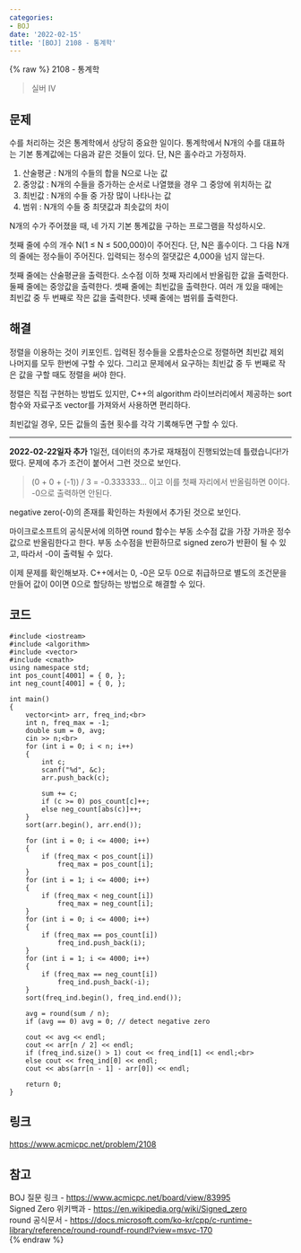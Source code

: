 ```yaml
---
categories:
- BOJ
date: '2022-02-15'
title: '[BOJ] 2108 - 통계학'
---
```


{% raw %}
2108 - 통계학

>실버 IV

## 문제
수를 처리하는 것은 통계학에서 상당히 중요한 일이다. 통계학에서 N개의 수를 대표하는 기본 통계값에는 다음과 같은 것들이 있다. 단, N은 홀수라고 가정하자.

1.  산술평균 : N개의 수들의 합을 N으로 나눈 값
2.  중앙값 : N개의 수들을 증가하는 순서로 나열했을 경우 그 중앙에 위치하는 값
3.  최빈값 : N개의 수들 중 가장 많이 나타나는 값
4.  범위 : N개의 수들 중 최댓값과 최솟값의 차이

N개의 수가 주어졌을 때, 네 가지 기본 통계값을 구하는 프로그램을 작성하시오.

첫째 줄에 수의 개수 N(1 ≤ N ≤ 500,000)이 주어진다. 단, N은 홀수이다. 그 다음 N개의 줄에는 정수들이 주어진다. 입력되는 정수의 절댓값은 4,000을 넘지 않는다.

첫째 줄에는 산술평균을 출력한다. 소수점 이하 첫째 자리에서 반올림한 값을 출력한다.
둘째 줄에는 중앙값을 출력한다.
셋째 줄에는 최빈값을 출력한다. 여러 개 있을 때에는 최빈값 중 두 번째로 작은 값을 출력한다.
넷째 줄에는 범위를 출력한다.

##  해결
정렬을 이용하는 것이 키포인트. 입력된 정수들을 오름차순으로 정렬하면 최빈값 제외 나머지를 모두 한번에 구할 수 있다. 그리고 문제에서 요구하는 최빈값 중 두 번째로 작은 값을 구할 때도 정렬을 써야 한다.

정렬은 직접 구현하는 방법도 있지만, C++의 algorithm 라이브러리에서 제공하는 sort 함수와 자료구조 vector를 가져와서 사용하면 편리하다.

최빈값일 경우, 모든 값들의 출현 횟수를 각각 기록해두면 구할 수 있다.

---
**2022-02-22일자 추가**
1일전, 데이터의 추가로 재채점이 진행되었는데 틀렸습니다!가 떴다. 문제에 추가 조건이 붙어서 그런 것으로 보인다.
> (0 + 0 + (-1)) / 3 = -0.333333... 이고 이를 첫째 자리에서 반올림하면 0이다. -0으로 출력하면 안된다.<br>

negative zero(-0)의 존재를 확인하는 차원에서 추가된 것으로 보인다.

마이크로소프트의 공식문서에 의하면 round 함수는 부동 소수점 값을 가장 가까운 정수 값으로 반올림한다고 한다. 부동 소수점을 반환하므로 signed zero가 반환이 될 수 있고, 따라서 -0이 출력될 수 있다.

이제 문제를 확인해보자. C++에서는 0, -0은 모두 0으로 취급하므로 별도의 조건문을 만들어 값이 0이면 0으로 할당하는 방법으로 해결할 수 있다.


## 코드
```
#include <iostream>
#include <algorithm>
#include <vector>
#include <cmath>
using namespace std;
int pos_count[4001] = { 0, };
int neg_count[4001] = { 0, };

int main()
{
	vector<int> arr, freq_ind;<br>
	int n, freq_max = -1;
	double sum = 0, avg;
	cin >> n;<br>
	for (int i = 0; i < n; i++)
	{
		int c;
		scanf("%d", &c);
		arr.push_back(c);

		sum += c;
		if (c >= 0) pos_count[c]++;
		else neg_count[abs(c)]++;
	}
	sort(arr.begin(), arr.end());

	for (int i = 0; i <= 4000; i++)
	{
		if (freq_max < pos_count[i])
			freq_max = pos_count[i];
	}
	for (int i = 1; i <= 4000; i++)
	{
		if (freq_max < neg_count[i])
			freq_max = neg_count[i];
	}
	for (int i = 0; i <= 4000; i++)
	{
		if (freq_max == pos_count[i])
			freq_ind.push_back(i);
	}
	for (int i = 1; i <= 4000; i++)
	{
		if (freq_max == neg_count[i])
			freq_ind.push_back(-i);
	}
	sort(freq_ind.begin(), freq_ind.end());

	avg = round(sum / n);
	if (avg == 0) avg = 0; // detect negative zero 

	cout << avg << endl;
	cout << arr[n / 2] << endl;
	if (freq_ind.size() > 1) cout << freq_ind[1] << endl;<br>
	else cout << freq_ind[0] << endl;
	cout << abs(arr[n - 1] - arr[0]) << endl;

	return 0;
}
```

## 링크
https://www.acmicpc.net/problem/2108<br>

## 참고
BOJ 질문 링크 - https://www.acmicpc.net/board/view/83995<br>
Signed Zero 위키백과 - https://en.wikipedia.org/wiki/Signed_zero<br>
round 공식문서 - https://docs.microsoft.com/ko-kr/cpp/c-runtime-library/reference/round-roundf-roundl?view=msvc-170<br>
{% endraw %}